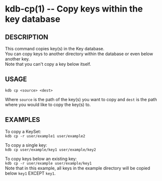 kdb-cp(1) -- Copy keys within the key database
================================
## DESCRIPTION

This command copies key(s) in the Key database.  
You can copy keys to another directory within the database or even below another key.  
Note that you can't copy a key below itself.  


## USAGE

`kdb cp <source> <dest>`  

Where `source` is the path of the key(s) you want to copy and `dest` is the path where you would like to copy the key(s) to.  

## EXAMPLES

To copy a KeySet:  
	`kdb cp -r user/example1 user/example2`  

To copy a single key:  
	`kdb cp user/example/key1 user/example/key2`  

To copy keys below an existing key:  
	`kdb cp -r user/example user/example/key1`  
Note that in this example, all keys in the example directory will be copied below `key1` EXCEPT `key1`.  
	


